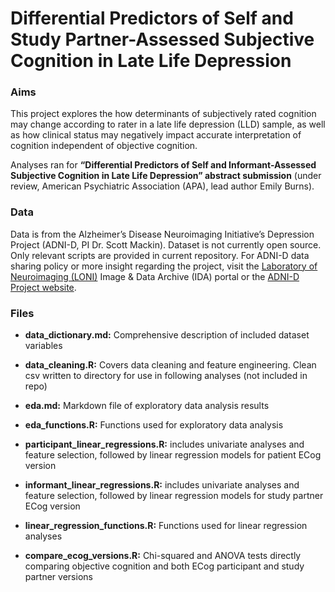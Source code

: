 Differential Predictors of Self and Study Partner-Assessed Subjective
Cognition in Late Life Depression
================

### Aims

This project explores the how determinants of subjectively rated
cognition may change according to rater in a late life depression (LLD)
sample, as well as how clinical status may negatively impact accurate
interpretation of cognition independent of objective cognition.

Analyses ran for **“Differential Predictors of Self and
Informant-Assessed Subjective Cognition in Late Life Depression”
abstract submission** (under review, American Psychiatric Association
(APA), lead author Emily Burns).

### Data

Data is from the Alzheimer’s Disease Neuroimaging Initiative’s
Depression Project (ADNI-D, PI Dr. Scott Mackin). Dataset is not
currently open source. Only relevant scripts are provided in current
repository. For ADNI-D data sharing policy or more insight regarding the
project, visit the [Laboratory of Neuroimaging
(LONI)](https://ida.loni.usc.edu/login.jsp) Image & Data Archive (IDA)
portal or the [ADNI-D Project
website](https://latelifedepression.ucsf.edu/alzheimer%E2%80%99s-disease-neuroimaging-initiative%E2%80%99s-depression-project-adni-d).

### Files

  - **data\_dictionary.md:** Comprehensive description of included
    dataset variables

  - **data\_cleaning.R:** Covers data cleaning and feature engineering.
    Clean csv written to directory for use in following analyses (not
    included in repo)

  - **eda.md:** Markdown file of exploratory data analysis results

  - **eda\_functions.R:** Functions used for exploratory data analysis

  - **participant\_linear\_regressions.R:** includes univariate analyses
    and feature selection, followed by linear regression models for
    patient ECog version

  - **informant\_linear\_regressions.R:** includes univariate analyses
    and feature selection, followed by linear regression models for
    study partner ECog version

  - **linear\_regression\_functions.R:** Functions used for linear
    regression analyses

  - **compare\_ecog\_versions.R:** Chi-squared and ANOVA tests directly
    comparing objective cognition and both ECog participant and study
    partner versions
